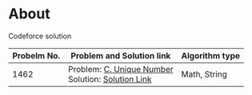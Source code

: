 # About
Codeforce solution



| Probelm No.  | Problem and Solution link                                                                                                                                                                                                                      | Algorithm type                                   |
|-------------|------------------------------------------------------------------------------------------------------------------------------------------------------------------------------------------------------------------------------------------------|--------------------------------------------------|
| 1462           | Problem: [C. Unique Number](https://codeforces.com/problemset/problem/1462/C) <br/>Solution: [Solution Link](1462_unique_number.cpp)                                                                                                                 | Math, String                                      |  
